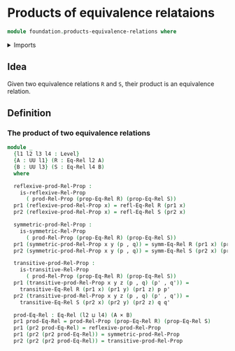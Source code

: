 # Products of equivalence relataions

```agda
module foundation.products-equivalence-relations where
```

<details><summary>Imports</summary>

```agda
open import foundation.binary-relations
open import foundation.dependent-pair-types
open import foundation.products-binary-relations
open import foundation.universe-levels

open import foundation-core.cartesian-product-types
open import foundation-core.equivalence-relations
```

</details>

## Idea

Given two equivalence relations `R` and `S`, their product is an equivalence
relation.

## Definition

### The product of two equivalence relations

```agda
module _
  {l1 l2 l3 l4 : Level}
  {A : UU l1} (R : Eq-Rel l2 A)
  {B : UU l3} (S : Eq-Rel l4 B)
  where

  reflexive-prod-Rel-Prop :
    is-reflexive-Rel-Prop
      ( prod-Rel-Prop (prop-Eq-Rel R) (prop-Eq-Rel S))
  pr1 (reflexive-prod-Rel-Prop x) = refl-Eq-Rel R (pr1 x)
  pr2 (reflexive-prod-Rel-Prop x) = refl-Eq-Rel S (pr2 x)

  symmetric-prod-Rel-Prop :
    is-symmetric-Rel-Prop
      ( prod-Rel-Prop (prop-Eq-Rel R) (prop-Eq-Rel S))
  pr1 (symmetric-prod-Rel-Prop x y (p , q)) = symm-Eq-Rel R (pr1 x) (pr1 y) p
  pr2 (symmetric-prod-Rel-Prop x y (p , q)) = symm-Eq-Rel S (pr2 x) (pr2 y) q

  transitive-prod-Rel-Prop :
    is-transitive-Rel-Prop
      ( prod-Rel-Prop (prop-Eq-Rel R) (prop-Eq-Rel S))
  pr1 (transitive-prod-Rel-Prop x y z (p , q) (p' , q')) =
    transitive-Eq-Rel R (pr1 x) (pr1 y) (pr1 z) p p'
  pr2 (transitive-prod-Rel-Prop x y z (p , q) (p' , q')) =
    transitive-Eq-Rel S (pr2 x) (pr2 y) (pr2 z) q q'

  prod-Eq-Rel : Eq-Rel (l2 ⊔ l4) (A × B)
  pr1 prod-Eq-Rel = prod-Rel-Prop (prop-Eq-Rel R) (prop-Eq-Rel S)
  pr1 (pr2 prod-Eq-Rel) = reflexive-prod-Rel-Prop
  pr1 (pr2 (pr2 prod-Eq-Rel)) = symmetric-prod-Rel-Prop
  pr2 (pr2 (pr2 prod-Eq-Rel)) = transitive-prod-Rel-Prop
```
